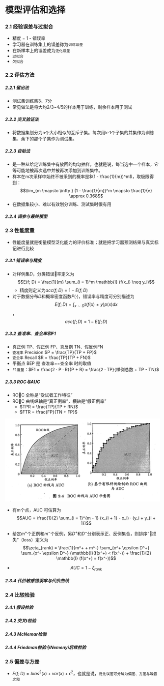 # 模型评估和选择

### 2.1 经验误差与过拟合

- 精度 = 1 - 错误率
- 学习器在训练集上的误差称为`训练误差`
- 在新样本上的误差成为`泛化误差`
- `过拟合`
- `欠拟合`

### 2.2 评估方法

##### 2.2.1 留出法

- 测试集训练集3、7分
- 常见做法是将大约2/3~4/5的样本用于训练，剩余样本用于测试

##### 2.2.2 交叉验证法

- 将数据集划分为n个大小相似的互斥子集。每次用k-1个子集的并集作为训练集，余下的那个子集作为测试集。

##### 2.2.3 自助法

- 是一种从给定训练集中有放回的均匀抽样，也就是说，每当选中一个样本，它等可能地被再次选中并被再次添加到训练集中。
- 样本在m次采样中始终不被采到的概率是$(1 - \frac{1}{m})^m$，取极限得到：$$\lim_{m \mapsto \infty } (1 - \frac{1}{m})^m \mapsto \frac{1}{e} \approx 0.368$$
- 在数据集较小、难以有效划分训练、测试集时很有用

##### 2.2.4 调参与最终模型

### 2.3 性能度量

- 性能度量就是衡量模型泛化能力的评价标准；就是把学习器预测结果与真实标记进行比较

##### 2.3.1 错误率与精度

- 对样例集$D$，分类错误率定义为$$E(f; D) = \frac{1}{m} \sum_{i = 1}^m \mathbb{I} (f(x_i) \neq y_i)$$
  - 精度则定义为$acc(f; D) = 1 - E(f; D)$
- 对于数据分布$D$和概率密度函数$P(·)$，错误率与精度可分别描述为$$E(f; D) = \int_{x \sim D} \mathbb{I} (f(x) \neq y) p(x) dx$$，$$acc(f; D) = 1 - E(f; D)$$

##### 2.3.2 查准率、查全率和F1

- 真正例 TP、假正例 FP、真反例 TN、假反例FN
- `查准率`  Precision $P = \frac{TP}{TP + FP}$
- `查全率`  Recall $R = \frac{TP}{TP + FN}$
- 平衡点 BEP 是 查准率==查全率 时的取值
- `F1度量`：$F1 = \frac{2 · P · R}{P + R} = \frac{2 · TP}{样例总数 + TP - TN}$

##### 2.3.3 ROC与AUC

- ROC 全称是“受试者工作特征”
- ROC 曲线纵轴是“真正例率”，横轴是“假正例率”
  - $TPR = \frac{TP}{TP + RN}$
  - $FTR = \frac{FP}{TN + FP}$

![](模型评估和选择/ROC-AUC.png)

- 有m个点，AUC 可估算为$$AUC = \frac{1}{2} \sum_{i = 1}^{m - 1} (x_{i + 1} - x_i) · (y_i + y_{i + 1})$$

- 给定$m^+$个正例和$m^-$个反例，另$D^+$和$D^-$分别表示正、反例集合，则排序“损失”（loss）定义为$$\zeta_{rank} = \frac{1}{m^+ + m^-} \sum_{x^+ \epsilon D^+} \sum_{x^- \epsilon D^-} (\mathbb{I}(f(x^+) < f(x^-)) + \frac{1}{2} \mathbb{I} (f(x^+) = f(x^-))$$
- $$AUC = 1 - \zeta_{rank}$$

##### 2.3.4 代价敏感错误率与代价曲线


### 2.4 比较检验

##### 2.4.1 假设检验

##### 2.4.2 交叉t检验

##### 2.4.3 McNemar检验

##### 2.4.4 Friedman检验与Nemenyi后续检验

### 2.5 偏差与方差

- $E(f;D) = bias^2(x) + var(x) + \epsilon^2$，也就是说，`泛化误差可分解为偏差、方差与噪音之和`
